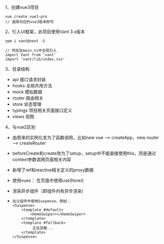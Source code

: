 1、创建vue3项目

```
vue create vue3-pro
// 选择对应的vue3版本即可
```

2、引入UI框架，此项目使用Vant 3.x版本

```
npm i vant@next -S

// 然后在main.ts中全局引入
import Vant from 'vant'
import 'vant/lib/index.css'
```

3、目录结构

* api 接口请求封装
* hooks 全局共用方法
* mock 模拟数据
* router 路由相关
* store 状态管理
* typings 项目相关页面接口定义
* views 视图

4、与vue2区别

* 由原来的实例化变为了函数调用，比如new vue  ——>  createApp，new router ——>  createRouter
* beforeCreate和create改为了setup，setup中不能直接使用this，而是通过context参数调用页面相关内容
* 新增了ref和reactive相关定义的proxy数据

* 使用vuex： 在页面中使用useStore()

* 渲染异步组件（即组件内有异步渲染）

* ```
  在父组件中使用Suspense，例如：
  <Suspense>
      <template #default>
          <HomeSwiper></HomeSwiper>
      </template>
      <template #fallback>
           正在加载...
      </template>
  </Suspense>
  ```

  